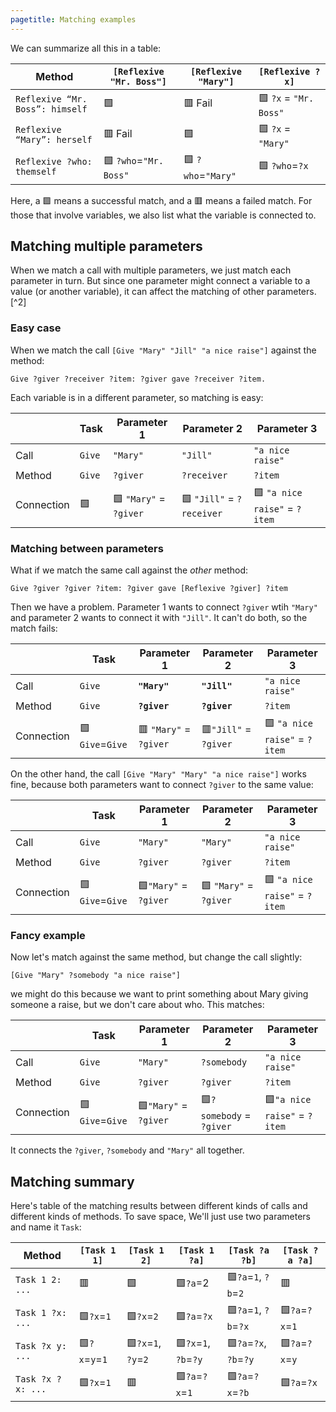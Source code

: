```yaml
---
pagetitle: Matching examples
---
```

We can summarize all this in a table:

| Method | `[Reflexive "Mr. Boss"]` | `[Reflexive "Mary"]` | `[Reflexive ?x]` |
|--------| --- | ----- | ----|
| `Reflexive “Mr. Boss”: himself` | 🟩 | 🟥 Fail | 🟩 `?x` = `"Mr. Boss"` | 
| `Reflexive “Mary”: herself` | 🟥 Fail | 🟩 | 🟩 `?x` = `"Mary"` | 
| `Reflexive ?who: themself` | 🟩 `?who`=`"Mr. Boss"` | 🟩 `?who`=`"Mary"` | 🟩 `?who`=`?x` | 

Here, a 🟩 means a successful match, and a 🟥 means a failed match.  For those that involve variables, we also list what the variable is connected to.

## Matching multiple parameters

When we match a call with multiple parameters, we just match each parameter in turn.  But since one parameter might connect a variable to a value (or another variable), it can affect the matching of other parameters.[^2]

### Easy case

When we match the call `[Give "Mary" "Jill" "a nice raise"]`
against the method:
```step
Give ?giver ?receiver ?item: ?giver gave ?receiver ?item.
```
Each variable is in a different parameter, so matching is easy:

|        | Task   | Parameter 1 | Parameter 2 | Parameter 3 |
|--------|--------|-------------|-------------|------------------|
| Call   | `Give` | `"Mary"`    | `"Jill"`    | `"a nice raise"` |
| Method | `Give` | `?giver`    | `?receiver`    | `?item` |
| Connection| 🟩  | 🟩 `"Mary"` = `?giver` | 🟩 `"Jill"` = `?receiver` | 🟩 `"a nice raise"` = `?item` | 

### Matching between parameters

What if we match the same call against the *other* method:
```step
Give ?giver ?giver ?item: ?giver gave [Reflexive ?giver] ?item
```
Then we have a problem.  Parameter 1 wants to connect `?giver` wtih `"Mary"` and parameter 2 wants to connect it with `"Jill"`.
It can't do both, so the match fails:

|        | Task   | Parameter 1 | Parameter 2 | Parameter 3 |
|--------|--------|-------------|-------------|------------------|
| Call   | `Give` | **`"Mary"`**    | **`"Jill"`**    | `"a nice raise"` |
| Method | `Give` | **`?giver`**    | **`?giver`**    | `?item` |
| Connection|🟩 `Give`=`Give` | 🟥 `"Mary"` = `?giver` | 🟥`"Jill"` = `?giver` |🟩 `"a nice raise"` = `?item` | 

On the other hand, the call `[Give "Mary" "Mary" "a nice raise"]` works fine, because both parameters want to connect `?giver` to the same value:

|        | Task   | Parameter 1 | Parameter 2 | Parameter 3 |
|--------|--------|-------------|-------------|------------------|
| Call   | `Give` | `"Mary"`    | `"Mary"`    | `"a nice raise"` |
| Method | `Give` | `?giver`    | `?giver`    | `?item` |
| Connection| 🟩`Give`=`Give` | 🟩`"Mary"` = `?giver` |🟩 `"Mary"` = `?giver` |🟩 `"a nice raise"` = `?item` | 

### Fancy example

Now let's match against the same method, but change the call slightly: 
```step
[Give "Mary" ?somebody "a nice raise"]
```
we might do this because we want to print something about Mary giving someone a raise, but we don't care about who.  This matches:

|        | Task   | Parameter 1 | Parameter 2 | Parameter 3 |
|--------|--------|-------------|-------------|------------------|
| Call   | `Give` | `"Mary"`    | `?somebody`    | `"a nice raise"` |
| Method | `Give` | `?giver`    | `?giver`    | `?item` |
| Connection| 🟩`Give`=`Give` | 🟩`"Mary"` = `?giver` | 🟩`?somebody` = `?giver` | 🟩`"a nice raise"` = `?item` | 

It connects the `?giver`, `?somebody` and `"Mary"` all together.

## Matching summary

Here's table of the matching results between different kinds of calls and different kinds of methods.  To save space, We'll just use two parameters and name it `Task`:

| Method          |`[Task 1 1]`   |`[Task 1 2]`        | `[Task 1 ?a]`       |`[Task ?a ?b]`       |`[Task ?a ?a]`|
|------           |------------   | -----------         |---------            | ---------           |-----------             |
|`Task 1 2: ...`  |🟥            |🟩                  |🟩`?a`=2           |🟩`?a`=`1`, `?b`=`2`  |🟥    |
|`Task 1 ?x: ...` |🟩`?x`=`1`    |🟩`?x`=`2`         |🟩`?a`=`?x`	    |🟩`?a`=`1`, `?b`=`?x` |🟩`?a`=`?x`=`1` |
|`Task ?x y: ...` |🟩`?x`=`y`=`1`| 🟩`?x`=`1`, `?y`=`2`|🟩`?x`=`1`, `?b`=`?y`|🟩`?a`=`?x`, `?b`=`?y`|🟩`?a`=`?x`=`y` 	|
|`Task ?x ?x: ...`|🟩`?x`=`1`    |🟥                  |🟩`?a`=`?x`=`1`    |🟩`?a`=`?x`=`?b`	  |🟩`?a`=`?x` 	    |
